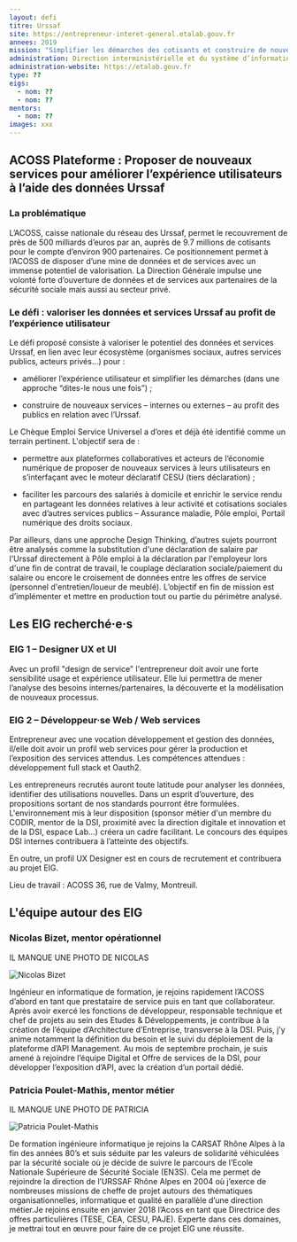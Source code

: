 ```yaml
---
layout: defi
titre: Urssaf
site: https://entrepreneur-interet-general.etalab.gouv.fr
annees: 2019
mission: "Simplifier les démarches des cotisants et construire de nouveaux services à l’aide des données du réseau Urssaf"
administration: Direction interministérielle et du système d’information et de communication de l’Etat
administration-website: https://etalab.gouv.fr
type: ??
eigs:
  - nom: ??
  - nom: ??
mentors:
  - nom: ??
images: xxx
---
```


## ACOSS Plateforme : Proposer de nouveaux services pour améliorer l’expérience utilisateurs à l’aide des données Urssaf

### La problématique

L’ACOSS, caisse nationale du réseau des Urssaf, permet le recouvrement
de près de 500 milliards d’euros par an, auprès de 9.7 millions de
cotisants pour le compte d’environ 900 partenaires.  Ce positionnement
permet à l’ACOSS de disposer d’une mine de données et de services avec
un immense potentiel de valorisation.  La Direction Générale impulse
une volonté forte d’ouverture de données et de services aux
partenaires de la sécurité sociale mais aussi au secteur privé.

### Le défi : valoriser les données et services Urssaf au profit de l’expérience utilisateur

Le défi proposé consiste à valoriser le potentiel des données et
services Urssaf, en lien avec leur écosystème (organismes sociaux,
autres services publics, acteurs privés...) pour :

-	améliorer l’expérience utilisateur et simplifier les démarches
     (dans une approche “dites-le nous une fois”) ;

-	construire de nouveaux services – internes ou externes – au profit
     des publics en relation avec l’Urssaf.

Le Chèque Emploi Service Universel a d’ores et déjà été identifié
comme un terrain pertinent. L'objectif sera de :

- permettre aux plateformes collaboratives et acteurs de l’économie
  numérique de proposer de nouveaux services à leurs utilisateurs en
  s’interfaçant avec le moteur déclaratif CESU (tiers déclaration) ;

- faciliter les parcours des salariés à domicile et enrichir le
  service rendu en partageant les données relatives à leur activité et
  cotisations sociales avec d’autres services publics – Assurance
  maladie, Pôle emploi, Portail numérique des droits sociaux.

Par ailleurs, dans une approche Design Thinking, d’autres sujets
pourront être analysés comme la substitution d'une déclaration de
salaire par l'Urssaf directement à Pôle emploi à la déclaration par
l'employeur lors d'une fin de contrat de travail, le couplage
déclaration sociale/paiement du salaire ou encore le croisement de
données entre les offres de service (personnel d'entretien/loueur de
meublé). L’objectif en fin de mission est d’implémenter et mettre en
production tout ou partie du périmètre analysé.

## Les EIG recherché·e·s

### EIG 1 – Designer UX et UI

Avec un profil "design de service" l'entrepreneur doit avoir une forte
sensibilité usage et expérience utilisateur. Elle lui permettra de
mener l’analyse des besoins internes/partenaires, la découverte et la
modélisation de nouveaux processus.

### EIG 2 – Développeur·se Web / Web services

Entrepreneur avec une vocation développement et gestion des données,
il/elle doit avoir un profil web services pour gérer la production et
l’exposition des services attendus. Les compétences attendues :
développement full stack et Oauth2.

Les entrepreneurs recrutés auront toute latitude pour analyser les
données, identifier des utilisations nouvelles. Dans un esprit
d’ouverture, des propositions sortant de nos standards pourront être
formulées. L'environnement mis à leur disposition (sponsor métier d'un
membre du CODIR, mentor de la DSI, proximité avec la direction
digitale et innovation et de la DSI, espace Lab...) créera un cadre
facilitant. Le concours des équipes DSI internes contribuera à
l’atteinte des objectifs.

En outre, un profil UX Designer est en cours de recrutement et
contribuera au projet EIG.

Lieu de travail : ACOSS 36, rue de Valmy, Montreuil.

## L'équipe autour des EIG

### Nicolas Bizet, mentor opérationnel

IL MANQUE UNE PHOTO DE NICOLAS

![Nicolas Bizet](/img/???)

Ingénieur en informatique de formation, je rejoins rapidement l’ACOSS
d’abord en tant que prestataire de service puis en tant que
collaborateur. Après avoir exercé les fonctions de développeur,
responsable technique et chef de projets au sein des Etudes &
Développements, je contribue à la création de l’équipe d’Architecture
d’Entreprise, transverse à la DSI. Puis, j’y anime notamment la
définition du besoin et le suivi du déploiement de la plateforme d’API
Management. Au mois de septembre prochain, je suis amené à rejoindre
l’équipe Digital et Offre de services de la DSI, pour développer
l’exposition d’API, avec la création d’un portail dédié.

### Patricia Poulet-Mathis, mentor métier

IL MANQUE UNE PHOTO DE PATRICIA

![Patricia Poulet-Mathis](/img/???)

De formation ingénieure informatique je rejoins la CARSAT Rhône Alpes
à la fin des années 80’s et suis séduite par les valeurs de solidarité
véhiculées par la sécurité sociale où je décide de suivre le parcours
de l’Ecole Nationale Supérieure de Sécurité Sociale (EN3S). Cela me
permet de rejoindre la direction de l’URSSAF Rhône Alpes en 2004 où
j’exerce de nombreuses missions de cheffe de projet autours des
thématiques organisationnelles, informatique et qualité en parallèle
d’une direction métier.Je rejoins ensuite en janvier 2018 l’Acoss en
tant que Directrice des offres particulières (TESE, CEA, CESU,
PAJE). Experte dans ces domaines, je mettrai tout en œuvre pour faire
de ce projet EIG une réussite.
